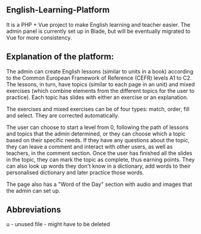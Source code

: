 ## English-Learning-Platform

It is a PHP + Vue project to make English learning and teacher easier. The admin panel is currently set up in Blade, but will be eventually migrated to Vue for more consistency.

## Explanation of the platform:

The admin can create English lessons (similar to units in a book) according to the Common European Framework of Reference (CEFR) levels A1 to C2. The lessons, in turn, have topics (similar to each page in an unit) and mixed exercises (which combine elements from the different topics for the user to practice). Each topic has slides with either an exercise or an explanation.

The exercises and mixed exercises can be of four types: match, order, fill and select. They are corrected automatically.

The user can choose to start a level from 0, following the path of lessons and topics that the admin determined, or they can choose which a topic based on their specific needs. If they have any questions about the topic, they can leave a comment and interact with other users, as well as teachers, in the comment section. Once the user has finished all the slides in the topic, they can mark the topic as complete, thus earning points. They can also look up words they don't know in a dictionary, add words to their personalised dictionary and later practice those words.

The page also has a "Word of the Day" section with audio and images that the admin can set up.


## Abbreviations

u - unused file - might have to be deleted
